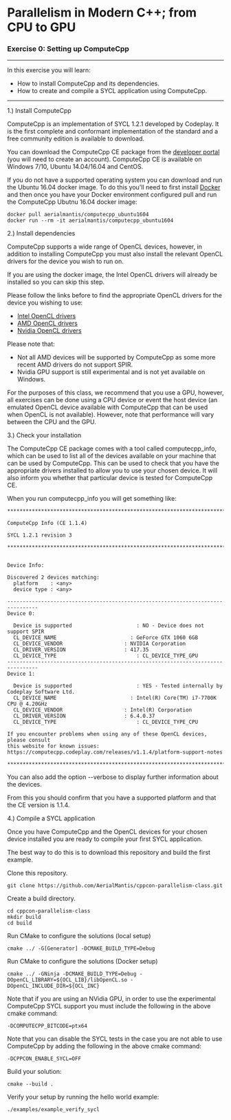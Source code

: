 # Parallelism in Modern C++; from CPU to GPU
### Exercise 0: Setting up ComputeCpp

---

In this exercise you will learn:
* How to install ComputeCpp and its dependencies.
* How to create and compile a SYCL application using ComputeCpp.

---

1.) Install ComputeCpp

ComputeCpp is an implementation of SYCL 1.2.1 developed by Codeplay. It is the first complete and conformant implementation of the standard and a free community edition is available to download.

You can download the ComputeCpp CE package from the [developer portal][computecpp-developer-portal] (you will need to create an account). ComputeCpp CE is available on Windows 7/10, Ubuntu 14.04/16.04 and CentOS.

If you do not have a supported operating system you can download and run the Ubuntu 16.04 docker image. To do this you'll need to first install [Docker][docker-installer] and then once you have your Docker environment configured pull and run the ComputeCpp Ubutnu 16.04 docker image:

```
docker pull aerialmantis/computecpp_ubuntu1604
docker run --rm -it aerialmantis/computecpp_ubuntu1604
```

2.) Install dependencies

ComputeCpp supports a wide range of OpenCL devices, however, in addition to installing ComputeCpp you must also install the relevant OpenCL drivers for the device you wish to run on.

If you are using the docker image, the Intel OpenCL drivers will already be installed so you can skip this step.

Please follow the links before to find the appropriate OpenCL drivers for the device you wishing to use:
* [Intel OpenCL drivers][intel-drivers]
* [AMD OpenCL drivers][amd-drivers]
* [Nvidia OpenCL drivers][nvidia-drivers]

Please note that:
* Not all AMD devices will be supported by ComputeCpp as some more recent AMD drivers do not support SPIR.
* Nvidia GPU support is still experimental and is not yet available on Windows.

For the purposes of this class, we recommend that you use a GPU, however, all exercises can be done using a CPU device or event the host device (an emulated OpenCL device available with ComputeCpp that can be used when OpenCL is not available). However, note that performance will vary between the CPU and the GPU.

3.) Check your installation

The ComputeCpp CE package comes with a tool called computecpp_info, which can be used to list all of the devices available on your machine that can be used by ComputeCpp. This can be used to check that you have the appropriate drivers installed to allow you to use your chosen device. It will also inform you whether that particular device is tested for ComputeCpp CE.

When you run computecpp_info you will get something like:

```
********************************************************************************

ComputeCpp Info (CE 1.1.4)

SYCL 1.2.1 revision 3

********************************************************************************


Device Info:

Discovered 2 devices matching:
  platform    : <any>
  device type : <any>

--------------------------------------------------------------------------------
Device 0:

  Device is supported                     : NO - Device does not support SPIR
  CL_DEVICE_NAME                        : GeForce GTX 1060 6GB
  CL_DEVICE_VENDOR                    : NVIDIA Corporation
  CL_DRIVER_VERSION                   : 417.35
  CL_DEVICE_TYPE                          : CL_DEVICE_TYPE_GPU
--------------------------------------------------------------------------------
Device 1:

  Device is supported                     : YES - Tested internally by Codeplay Software Ltd.
  CL_DEVICE_NAME                        : Intel(R) Core(TM) i7-7700K CPU @ 4.20GHz
  CL_DEVICE_VENDOR                    : Intel(R) Corporation
  CL_DRIVER_VERSION                   : 6.4.0.37
  CL_DEVICE_TYPE                          : CL_DEVICE_TYPE_CPU

If you encounter problems when using any of these OpenCL devices, please consult
this website for known issues:
https://computecpp.codeplay.com/releases/v1.1.4/platform-support-notes

********************************************************************************
```

You can also add the option --verbose to display further information about the devices.

From this you should confirm that you have a supported platform and that the CE version is 1.1.4.

4.) Compile a SYCL application

Once you have ComputeCpp and the OpenCL devices for your chosen device installed you are ready to compile your first SYCL application.

The best way to do this is to download this repository and build the first example.

Clone this repository.

```
git clone https://github.com/AerialMantis/cppcon-parallelism-class.git
```

Create a build directory.

```
cd cppcon-parallelism-class
mkdir build
cd build
```

Run CMake to configure the solutions (local setup)

```
cmake ../ -G[Generator] -DCMAKE_BUILD_TYPE=Debug
```

Run CMake to configure the solutions (Docker setup)
```
cmake ../ -GNinja -DCMAKE_BUILD_TYPE=Debug -DOpenCL_LIBRARY=${OCL_LIB}/libOpenCL.so -DOpenCL_INCLUDE_DIR=${OCL_INC}
```

Note that if you are using an NVidia GPU, in order to use the experimental ComputeCpp SYCL support you must include the following in the above cmake command:

```
-DCOMPUTECPP_BITCODE=ptx64
```

Note that you can disable the SYCL tests in the case you are not able to use ComputeCpp by adding the following in the above cmake command:

```
-DCPPCON_ENABLE_SYCL=OFF
```

Build your solution:

```
cmake --build .
```

Verify your setup by running the hello world example:


```
./examples/example_verify_sycl
```

[computecpp-developer-portal]: https://developer.codeplay.com/home/
[docker-installer]: https://docs.docker.com/install/
[intel-drivers]: https://software.intel.com/en-us/articles/opencl-drivers
[amd-drivers]: https://www.amd.com/en/support
[nvidia-drivers]: https://developer.nvidia.com/cuda-toolkit-32-downloads
